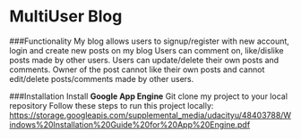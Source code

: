 # MultiUser Blog
###Functionality
My blog allows users to signup/register with new account, login and create new posts on my blog
Users can comment on, like/dislike posts made by other users. Users can update/delete their own posts and comments.
Owner of the post cannot like their own posts and cannot edit/delete posts/comments made by other users.


###Installation
Install **Google App Engine**
Git clone my project to your local repository
Follow these steps to run this project locally: https://storage.googleapis.com/supplemental_media/udacityu/48403788/Windows%20Installation%20Guide%20for%20App%20Engine.pdf
